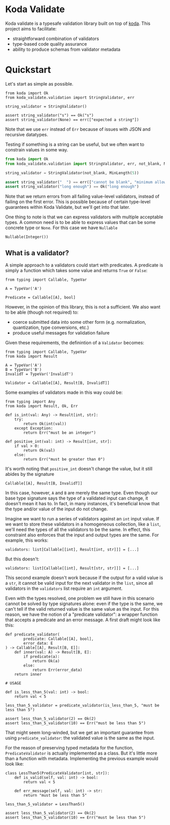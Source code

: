 # Koda Validate

Koda validate is a typesafe validation library built on top of [koda](https://pypi.org/project/koda/). This project
aims to facilitate:
- straightforward combination of validators
- type-based code quality assurance
- ability to produce schemas from validator metadata

# Quickstart
Let's start as simple as possible.

```python3
from koda import Ok
from koda_validate.validation import StringValidator, err

string_validator = StringValidator()

assert string_validator("s") == Ok("s")
assert string_validator(None) == err(["expected a string"])
```
Note that we use `err` instead of `Err` because of issues with JSON and recursive datatypes.

Testing if something is a string can be useful, but we often want to constrain values in some way.

```python
from koda import Ok
from koda_validate.validation import StringValidator, err, not_blank, MinLength

string_validator = StringValidator(not_blank, MinLength(5))

assert string_validator("  ") == err(["cannot be blank", "minimum allowed length is 5"])
assert string_validator("long enough") == Ok("long enough")
```
Note that we return errors from all failing value-level validators, instead of 
failing on the first error. This is possible because of certain type-level guarantees within
Koda Validate, but we'll get into that later.

One thing to note is that we can express validators with
multiple acceptable types. A common need is to be able to express
values that can be some concrete type or `None`. For this case we
have `Nullable`

```python
Nullable(Integer())
```


## What is a validator?

A simple approach to a validators could start with predicates. A predicate is simply
a function which takes some value and returns `True` or `False`:
```python3
from typing import Callable, TypeVar

A = TypeVar('A')

Predicate = Callable[[A], bool]
```
However, in the opinion of this library, this is not a sufficient. We also want to be able (though not required) to:
- coerce submitted data into some other form (e.g. normalization, quantization, type conversions, etc.) 
- produce useful messages for validation failure

Given these requirements, the definintion of a `Validator` becomes:
```python3
from typing import Callable, TypeVar
from koda import Result

A = TypeVar('A')
B = TypeVar('B')
InvalidT = TypeVar('InvalidT')

Validator = Callable[[A], Result[B, InvalidT]]
```
Some examples of validators made in this way could be:
```python3
from typing import Any
from koda import Result, Ok, Err

def is_int(val: Any) -> Result[int, str]:
    try:
        return Ok(int(val))
    except Exception:
        return Err("must be an integer")

def positive_int(val: int) -> Result[int, str]:
    if val > 0:
        return Ok(val)
    else:
        return Err("must be greater than 0")
```
It's worth noting that `positive_int` doesn't change the value, but it
still abides by the signature
```python3
Callable[[A], Result[B, InvalidT]]
```
In this case, however, `A` and `B` are merely the same type. Even though our
base type signature says the type of a validated input can change,
it doesn't mean it has to. In fact, in many instances, it's beneficial know
that the type and/or value of the input do not change.

Imagine we want to run a series of validators against an `int` input value. If
we want to store these validators in a homogeneous collection, like a `list`, we'll
need the types of all the validators to be the same. In effect, this constraint also
enforces that the input and output types are the same. For example,
this works:
```python3
validators: list[Callable[[int], Result[int, str]]] = [...]
```
But this doesn't:
```python3
validators: list[Callable[[int], Result[str, str]]] = [...]
```
This second example doesn't work because if the output for a valid value is
a `str`, it cannot be valid input for the next validator in the `list`, 
since all validators in the `validators` list require an `int` argument.

Even with the types resolved, one problem we still have in this scenario cannot be 
solved by type signatures alone: even if the type is the same, we can't tell if the 
valid returned value is the same value as the input. For this reason, we have 
the notion of a "predicate validator": a wrapper function that accepts a predicate 
and an error message. A first draft might look like this:

```python3
def predicate_validator(
        predicate: Callable[[A], bool],
        error_data: E
) -> Callable[[A], Result[B, E]]:
    def inner(val: A) -> Result[B, E]:
        if predicate(a):
            return Ok(a)
        else:
            return Err(error_data)
    return inner

# USAGE

def is_less_than_5(val: int) -> bool:
    return val < 5

less_than_5_validator = predicate_validator(is_less_than_5, "must be less than 5")

assert less_than_5_validator(2) == Ok(2)
assert less_than_5_validator(10) == Err("must be less than 5")
```
That might seem long-winded, but we get an important guarantee from using
`predicate_validator`: the validated value is the same as the input. 

For the reason of preserving typed metadata for the function, `PredicateValidator`
is actually implemented as a class. But it's little more than a function 
with metadata. Implementing the previous example would look like:
```python3
class LessThan5(PredicateValidator[int, str]):
    def is_valid(self, val: int) -> bool:
        return val < 5
    
    def err_message(self, val: int) -> str:
        return "must be less than 5"

less_than_5_validator = LessThan5()

assert less_than_5_validator(2) == Ok(2)
assert less_than_5_validator(10) == Err("must be less than 5")
```
